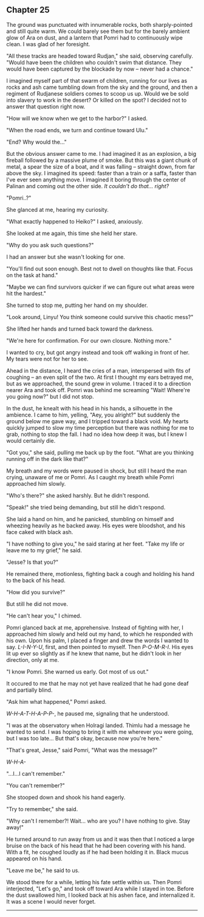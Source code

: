 <!--
  Annui flees to Rudjan?

  The chapter starts at the edge of Heiko ruins: a massive crater of rubble.

 -->

## Chapter 25

The ground was punctuated with innumerable rocks, both sharply-pointed and still quite warm. We could barely see them but for the barely ambient glow of Ara on dust, and a lantern that Pomri had to continuously wipe clean. I was glad of her foresight.

"All these tracks are headed toward Rudjan," she said, observing carefully. "Would have been the children who couldn't swim that distance. They would have been captured by the blockade by now – never had a chance."

I imagined myself part of that swarm of children, running for our lives as rocks and ash came tumbling down from the sky and the ground, and then a regiment of Rudjanese soldiers comes to scoop us up. Would we be sold into slavery to work in the desert? Or killed on the spot? I decided not to answer that question right now.

"How will we know when we get to the harbor?" I asked.

"When the road ends, we turn and continue toward Ulu."

"End? Why would the..."

But the obvious answer came to me. I had imagined it as an explosion, a big fireball followed by a massive plume of smoke. But this was a giant chunk of metal, a spear the size of a boat, and it was falling – straight down, from far above the sky. I imagined its speed: faster than a train or a saffa, faster than I've ever seen anything move. I imagined it boring through the center of Palinan and coming out the other side. *It couldn't do that... right?*

"Pomri..?"

She glanced at me, hearing my curiosity.

"What exactly happened to Heiko?" I asked, anxiously.

She looked at me again, this time she held her stare.

"Why do you ask such questions?"

I had an answer but she wasn't looking for one.

"You'll find out soon enough. Best not to dwell on thoughts like that. Focus on the task at hand."

"Maybe we can find survivors quicker if we can figure out what areas were hit the hardest."

She turned to stop me, putting her hand on my shoulder.

"Look around, Linyu! You think someone could survive this chaotic mess?"

She lifted her hands and turned back toward the darkness.

"We're here for confirmation. For our own closure. Nothing more."

I wanted to cry, but got angry instead and took off walking in front of her. My tears were not for her to see.

Ahead in the distance, I heard the cries of a man, interspersed with fits of coughing – an even split of the two. At first I thought my ears betrayed me, but as we approached, the sound grew in volume. I traced it to a direction nearer Ara and took off. Pomri was behind me screaming "Wait! Where're you going now?" but I did not stop.

In the dust, he knealt with his head in his hands, a silhouette in the ambience. I came to him, yelling, "Aey, you alright?" but suddenly the ground below me gave way, and I tripped toward a black void. My hearts quickly jumped to slow my time perception but there was nothing for me to grab, nothing to stop the fall. I had no idea how deep it was, but I knew I would certainly die.

"Got you," she said, pulling me back up by the foot. "What are you thinking running off in the dark like that?"

My breath and my words were paused in shock, but still I heard the man crying, unaware of me or Pomri. As I caught my breath while Pomri approached him slowly.

"Who's there?" she asked harshly. But he didn't respond.

"Speak!" she tried being demanding, but still he didn't respond.

She laid a hand on him, and he panicked, stumbling on himself and wheezing heavily as he backed away. His eyes were bloodshot, and his face caked with black ash.

"I have nothing to give you," he said staring at her feet. "Take my life or leave me to my grief," he said.

"Jesse? Is that you?"

He remained there, motionless, fighting back a cough and holding his hand to the back of his head.

"How did you survive?"

But still he did not move.

"He can't hear you," I chimed.

Pomri glanced back at me, apprehensive. Instead of fighting with her, I approached him slowly and held out my hand, to which he responded with his own. Upon his palm, I placed a finger and drew the words I wanted to say. *L-I-N-Y-U*, first, and then pointed to myself. Then *P-O-M-R-I*. His eyes lit up ever so slightly as if he knew that name, but he didn't look in her direction, only at me.

"I know Pomri. She warned us early. Got most of us out."

It occured to me that he may not yet have realized that he had gone deaf and partially blind.

"Ask him what happened," Pomri asked.

*W-H-A-T-H-A-P-P-*, he paused me, signaling that he understood.

"I was at the observatory when Holragi landed. Thimlu had a message he wanted to send. I was hoping to bring it with me wherever you were going, but I was too late... But that's okay, because now you're here."

"That's great, Jesse," said Pomri, "What was the message?"

*W-H-A-*

"...I...I can't remember."

"You can't remember?"

She stooped down and shook his hand eagerly.

"Try to remember," she said.

"Why can't I remember?! Wait... who are you? I have nothing to give. Stay away!"

He turned around to run away from us and it was then that I noticed a large bruise on the back of his head that he had been covering with his hand. With a fit, he coughed loudly as if he had been holding it in. Black mucus appeared on his hand.

"Leave me be," he said to us.

We stood there for a while, letting his fate settle within us. Then Pomri interjected, "Let's go," and took off toward Ara while I stayed in toe. Before the dust swallowed him, I looked back at his ashen face, and internalized it. It was a scene I would never forget.

********





<!--

Pomri secretly is betraying Linyu?
  Why?

-->

